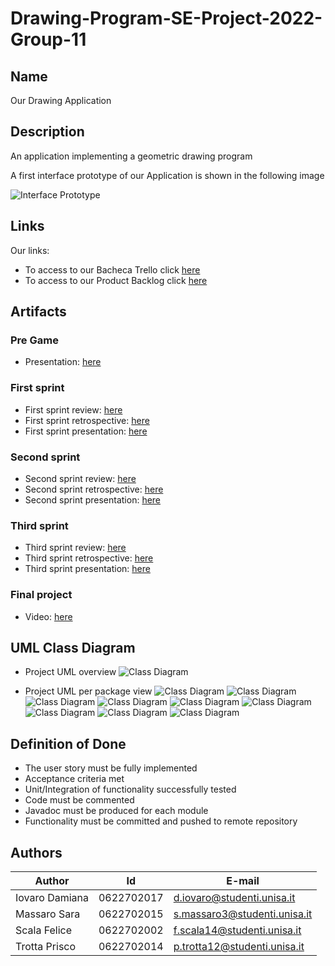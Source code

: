# Drawing-Program-SE-Project-2022-Group-11

## Name

Our Drawing Application

## Description

An application implementing a geometric drawing program

A first interface prototype of our Application is shown in the following image

![Interface Prototype](InterfacePrototype.png)

## Links

Our links:
- To access to our Bacheca Trello click [here](https://trello.com/b/aSnWUSzm/scrum-board)
- To access to our Product Backlog click [here](https://docs.google.com/spreadsheets/d/1XaCnBN4cuR05TMK2ExlH_ur3wS84wBuVe6LEqrFkWdg/edit?usp=sharing)

## Artifacts

### Pre Game
- Presentation: [here](https://docs.google.com/presentation/d/1mczWfrO8wgZxh7Jv2azd6XbFVH4oPk6M/edit?usp=sharing&ouid=105558939372302535971&rtpof=true&sd=true)

### First sprint
- First sprint review: [here](https://drive.google.com/file/d/1kzPZya06rCov1XQGVv6PKCGH1UrXnhEK/view?usp=share_link)
- First sprint retrospective: [here](https://drive.google.com/file/d/1XCqZpSGd7vfCF4IWIQ2-gHt4rI5Vd_pc/view?usp=share_link)
- First sprint presentation: [here](https://docs.google.com/presentation/d/1fg_xuNFmkkGwHWoYH_QkB26NzK0zvgQo/edit?usp=share_link&ouid=105558939372302535971&rtpof=true&sd=true)

### Second sprint
- Second sprint review: [here](https://drive.google.com/file/d/16FK71nFWW5xf6ty0dU_jtUSLsRjra-xs/view?usp=share_link)
- Second sprint retrospective: [here](https://drive.google.com/file/d/1MAh2XiBMZ3jck56kujj62Rs3hDJVb-bA/view?usp=share_link)
- Second sprint presentation: [here](https://docs.google.com/presentation/d/1bIblsFKZl6yTlqgXiA2HSsqbqMcLkdN2/edit?usp=share_link&ouid=105558939372302535971&rtpof=true&sd=true)

### Third sprint
- Third sprint review: [here](https://drive.google.com/file/d/18ZnR-9cOrDQwqpwD9B4JN756pZJppy_o/view?usp=share_link)
- Third sprint retrospective: [here](https://drive.google.com/file/d/13uaZNAkgWoO9SwXd2XTjZDgIgPIlew-4/view?usp=share_link)
- Third sprint presentation: [here](https://docs.google.com/presentation/d/1Ik8e0MhZpCHyETvTuoDMSiPUCKihVo0O/edit?usp=share_link&ouid=105558939372302535971&rtpof=true&sd=true)

### Final project
- Video: [here](https://drive.google.com/file/d/1BuamNKJm4fvrLoWSffg-2j9bYr9Q_xtn/view?usp=share_link)

## UML Class Diagram
- Project UML overview
![Class Diagram](UMLImages/CompleteUml.png)

- Project UML per package view
![Class Diagram](UMLImages/Commands.png)
![Class Diagram](UMLImages/Controller.png)
![Class Diagram](UMLImages/Export.png)
![Class Diagram](UMLImages/import.png)
![Class Diagram](UMLImages/clipboard.png)
![Class Diagram](UMLImages/Model.png)
![Class Diagram](UMLImages/Selection.png)
![Class Diagram](UMLImages/Tool.png)
![Class Diagram](UMLImages/interfaces.png)


## Definition of Done

- The user story must be fully implemented
- Acceptance criteria met
- Unit/Integration of functionality successfully tested
- Code must be commented
- Javadoc must be produced for each module
- Functionality must be committed and pushed to remote repository

## Authors

| Author | Id | E-mail |
| ------ | ------ | ------ |
| Iovaro Damiana | 0622702017 | d.iovaro@studenti.unisa.it |
| Massaro Sara | 0622702015 | s.massaro3@studenti.unisa.it |
| Scala Felice | 0622702002 | f.scala14@studenti.unisa.it |
| Trotta Prisco | 0622702014 | p.trotta12@studenti.unisa.it |
